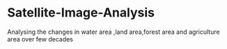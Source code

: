 # Satellite-Image-Analysis
Analysing the changes in water area ,land area,forest area and agriculture area over few decades
